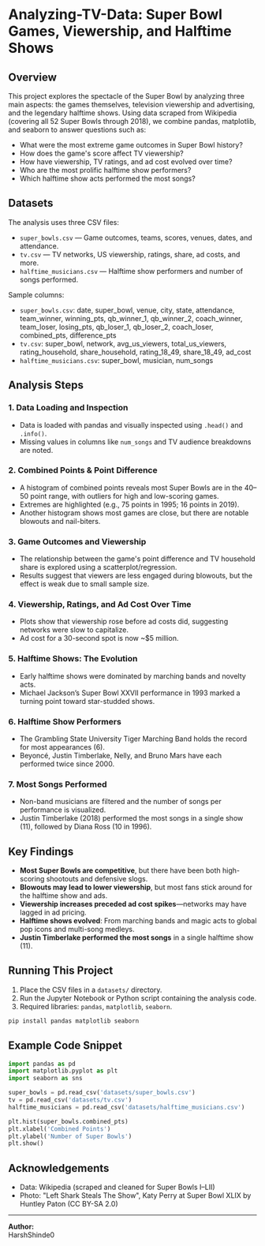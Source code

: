 # Analyzing-TV-Data: Super Bowl Games, Viewership, and Halftime Shows

## Overview

This project explores the spectacle of the Super Bowl by analyzing three main aspects: the games themselves, television viewership and advertising, and the legendary halftime shows. Using data scraped from Wikipedia (covering all 52 Super Bowls through 2018), we combine pandas, matplotlib, and seaborn to answer questions such as:

- What were the most extreme game outcomes in Super Bowl history?
- How does the game's score affect TV viewership?
- How have viewership, TV ratings, and ad cost evolved over time?
- Who are the most prolific halftime show performers?
- Which halftime show acts performed the most songs?

## Datasets

The analysis uses three CSV files:

- `super_bowls.csv` — Game outcomes, teams, scores, venues, dates, and attendance.
- `tv.csv` — TV networks, US viewership, ratings, share, ad costs, and more.
- `halftime_musicians.csv` — Halftime show performers and number of songs performed.

Sample columns:
- `super_bowls.csv`: date, super_bowl, venue, city, state, attendance, team_winner, winning_pts, qb_winner_1, qb_winner_2, coach_winner, team_loser, losing_pts, qb_loser_1, qb_loser_2, coach_loser, combined_pts, difference_pts
- `tv.csv`: super_bowl, network, avg_us_viewers, total_us_viewers, rating_household, share_household, rating_18_49, share_18_49, ad_cost
- `halftime_musicians.csv`: super_bowl, musician, num_songs

## Analysis Steps

### 1. Data Loading and Inspection

- Data is loaded with pandas and visually inspected using `.head()` and `.info()`.
- Missing values in columns like `num_songs` and TV audience breakdowns are noted.

### 2. Combined Points & Point Difference

- A histogram of combined points reveals most Super Bowls are in the 40–50 point range, with outliers for high and low-scoring games.
- Extremes are highlighted (e.g., 75 points in 1995; 16 points in 2019).
- Another histogram shows most games are close, but there are notable blowouts and nail-biters.

### 3. Game Outcomes and Viewership

- The relationship between the game's point difference and TV household share is explored using a scatterplot/regression.
- Results suggest that viewers are less engaged during blowouts, but the effect is weak due to small sample size.

### 4. Viewership, Ratings, and Ad Cost Over Time

- Plots show that viewership rose before ad costs did, suggesting networks were slow to capitalize.
- Ad cost for a 30-second spot is now ~$5 million.

### 5. Halftime Shows: The Evolution

- Early halftime shows were dominated by marching bands and novelty acts.
- Michael Jackson’s Super Bowl XXVII performance in 1993 marked a turning point toward star-studded shows.

### 6. Halftime Show Performers

- The Grambling State University Tiger Marching Band holds the record for most appearances (6).
- Beyoncé, Justin Timberlake, Nelly, and Bruno Mars have each performed twice since 2000.

### 7. Most Songs Performed

- Non-band musicians are filtered and the number of songs per performance is visualized.
- Justin Timberlake (2018) performed the most songs in a single show (11), followed by Diana Ross (10 in 1996).

## Key Findings

- **Most Super Bowls are competitive**, but there have been both high-scoring shootouts and defensive slogs.
- **Blowouts may lead to lower viewership**, but most fans stick around for the halftime show and ads.
- **Viewership increases preceded ad cost spikes**—networks may have lagged in ad pricing.
- **Halftime shows evolved**: From marching bands and magic acts to global pop icons and multi-song medleys.
- **Justin Timberlake performed the most songs** in a single halftime show (11).

## Running This Project

1. Place the CSV files in a `datasets/` directory.
2. Run the Jupyter Notebook or Python script containing the analysis code.
3. Required libraries: `pandas`, `matplotlib`, `seaborn`.

```bash
pip install pandas matplotlib seaborn
```

## Example Code Snippet

```python
import pandas as pd
import matplotlib.pyplot as plt
import seaborn as sns

super_bowls = pd.read_csv('datasets/super_bowls.csv')
tv = pd.read_csv('datasets/tv.csv')
halftime_musicians = pd.read_csv('datasets/halftime_musicians.csv')

plt.hist(super_bowls.combined_pts)
plt.xlabel('Combined Points')
plt.ylabel('Number of Super Bowls')
plt.show()
```

## Acknowledgements

- Data: Wikipedia (scraped and cleaned for Super Bowls I–LII)
- Photo: "Left Shark Steals The Show", Katy Perry at Super Bowl XLIX by Huntley Paton (CC BY-SA 2.0)

---

**Author:**  
HarshShinde0
